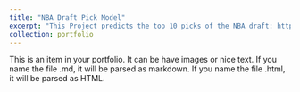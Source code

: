 ```yaml
---
title: "NBA Draft Pick Model"
excerpt: "This Project predicts the top 10 picks of the NBA draft: https://github.com/benpeok/topc-13-semester-project"
collection: portfolio
---
```


This is an item in your portfolio. It can be have images or nice text. If you name the file .md, it will be parsed as markdown. If you name the file .html, it will be parsed as HTML. 
